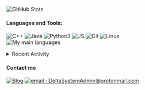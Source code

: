 ![GitHub Stats](https://github-readme-stats.vercel.app/api?username=DeltaSystemAdmin&hide_border=true&count_private=true&show_icons=true&theme=dark)

#### Languages and Tools:
![C++](https://img.shields.io/badge/-C++-000000?style=for-the-badge&logo=C%2B%2B&logoColor=blue)
![Java](https://img.shields.io/badge/-Java-000000?style=for-the-badge&logo=Java&logoColor=red)
![Python3](https://img.shields.io/badge/-Py3-000000?style=for-the-badge&logo=Python&logoColor=cyan)
![JS](https://img.shields.io/badge/-JS-000000?style=for-the-badge&logo=JavaScript&logoColor=yellow)
![Git](https://img.shields.io/badge/-Git-000000?style=for-the-badge&logo=Git&logoColor=red)
![Linux](https://img.shields.io/badge/-Linux-000000?style=for-the-badge&logo=Linux&logoColor=white)<br/>
![My main languages](https://github-readme-stats.vercel.app/api/top-langs/?username=DeltaSystemAdmin&hide_border=true&hide=stars&theme=dark&show_icons=true&layout=compact)

<details>
  <summary>Recent Activity</summary>



</details>

#### Contact me
[![Blog](https://img.shields.io/badge/-Website-000000?style=for-the-badge&logo=rss&logoColor=red)][website]
[![email : DeltaSystemAdmin@protonmail.com](https://img.shields.io/badge/-DeltaSystemAdmin%40protonmail%2Ecom-000000?style=for-the-badge&logo=protonmail&logoColor=blueviolet)](mailto:DeltaSystemAdmin@protonmail.com)

[website]: https://www.symplex.repl.co/
